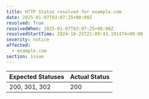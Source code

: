 ```yaml
---
title: HTTP Status resolved for example.com
date: 2025-01-07T03:07:25+00:00Z
resolved: True
resolvedWhen: 2025-01-07T03:07:25+00:00Z
resolvedStartTime: 2024-10-25T21:09:43.191474+00:00
severity: notice
affected:
  - example.com
section: issue
---
```


| Expected Statuses | Actual Status  |
|-------------------|----------------|
| 200, 301, 302 | 200 |
